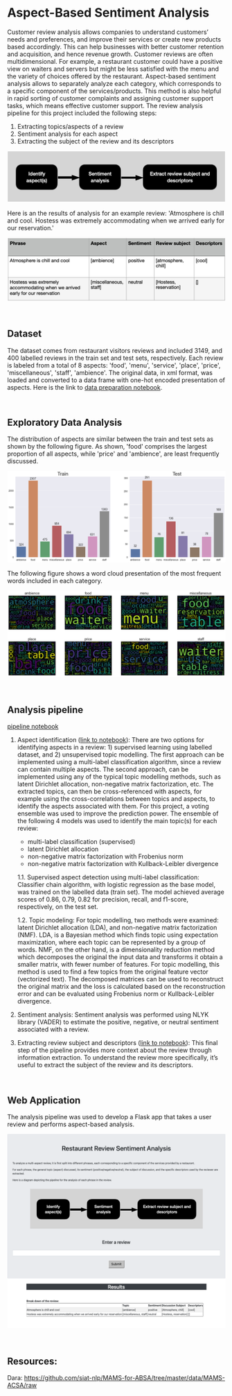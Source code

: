 # Aspect-Based Sentiment Analysis

Customer review analysis allows companies to understand customers’ needs and preferences, and improve their services or create new products based accordingly. This can help businesses with better customer retention and acquisition, and hence revenue growth.
Customer reviews are often multidimensional. For example, a restaurant customer could have a positive view on waiters and servers but might be less satisfied with the menu and the variety of choices offered by the restaurant. 
Aspect-based sentiment analysis allows to separately analyze each category, which corresponds to a specific component of the services/products. This method is also helpful in rapid sorting of customer complaints and assigning customer support tasks, which means effective customer support.
The review analysis pipeline for this project included the following steps:

1. Extracting topics/aspects of a review
2. Sentiment analysis for each aspect
3. Extracting the subject of the review and its descriptors

![figure1](/figures/fig1.png)

Here is an the results of analysis for an example review: 'Atmosphere is chill and cool. Hostess was extremely accommodating when we arrived early for our reservation.'

![figure2](/figures/fig2.png)

<br>

## Dataset
The dataset comes from restaurant visitors reviews and included 3149, and 400 labelled reviews in the train set and test sets, respectively. Each review is labeled from a total of 8 aspects: 'food',  'menu',  'service', 'place', 'price', 'miscellaneous', 'staff', 'ambience'. The original data, in xml format, was loaded and converted to a data frame with one-hot encoded presentation of aspects. Here is the link to [data preparation notebook](https://github.com/MahsaShokouhi/Aspect_Based_Sentiment_Analysis/blob/master/notebooks/data_preparation.ipynb).

<br>

## Exploratory Data Analysis
The distribution of aspects are similar between the train and test sets as shown by the following figure. As shown, 'food' comprises the largest proportion of all aspects, while 'price' and 'ambience', are least frequently discussed.

![figure3](/figures/fig3.png)

The following figure shows a word cloud presentation of the most frequent words included in each category.

![figure4](/figures/fig4.png)

<br>

## Analysis pipeline
[pipeline notebook](https://github.com/MahsaShokouhi/Aspect_Based_Sentiment_Analysis/blob/master/notebooks/pipeline.ipynb)

1. Aspect identification ([link to notebook](https://github.com/MahsaShokouhi/Aspect_Based_Sentiment_Analysis/blob/master/notebooks/aspect_modelling.ipynb)): There are two options for identifying aspects in a review: 1) supervised learning using labelled dataset, and 2) unsupervised topic modelling. The first approach can be implemented using a multi-label classification algorithm, since a review can contain multiple aspects. The second approach, can be implemented using any of the typical topic modelling methods, such as latent Dirichlet allocation, non-negative matrix factorization, etc. The extracted topics, can then be cross-referenced with aspects, for example using the cross-correlations between topics and aspects, to identify the aspects associated with them.
For this project, a voting ensemble was used to improve the prediction power. The ensemble of the following 4 models was used to identify the main topic(s) for each review:
    * multi-label classification (supervised)
    * latent Dirichlet allocation
    * non-negative matrix factorization with Frobenius norm
    * non-negative matrix factorization with Kullback-Leibler divergence

    1.1. Supervised aspect detection using multi-label classification: Classifier chain algorithm, with logistic regression as the base model, was trained on the labelled data (train set). The model achieved average scores of 0.86, 0.79, 0.82 for precision, recall, and f1-score, respectively, on the test set.

    1.2. Topic modeling: For topic modelling, two methods were examined: latent Dirichlet allocation (LDA), and non-negative matrix factorization (NMF). 
    LDA, is a Bayesian method which finds topic using expectation maximization, where each topic can be represented by a group of words. 
    NMF, on the other hand, is a dimensionality reduction method which decomposes the original the input data and transforms it obtain a smaller matrix, with fewer number of features. For topic modelling, this method is used to find a few topics from the original feature vector (vectorized text). The decomposed matrices can be used to reconstruct the original matrix and the loss is calculated based on the reconstruction error and can be evaluated using Frobenius norm or Kullback-Leibler divergence.

2. Sentiment analysis: Sentiment analysis was performed using NLYK library (VADER) to estimate the positive, negative, or neutral sentiment associated with a review.

3. Extracting review subject and descriptors ([link to notebook](https://github.com/MahsaShokouhi/Aspect_Based_Sentiment_Analysis/blob/master/notebooks/subject_descriptor_extraction.ipynb)): This final step of the pipeline provides more context about the review through information extraction. To understand the review more specifically, it’s useful to extract the subject of the review and its descriptors.

<br>

## Web Application

The analysis pipeline was used to develop a Flask app that takes a user review and performs aspect-based analysis. 

![figure5](/figures/fig5.png)

<br>

## Resources:
Dara: https://github.com/siat-nlp/MAMS-for-ABSA/tree/master/data/MAMS-ACSA/raw
